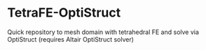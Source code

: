 # TetraFE-OptiStruct
Quick repository to mesh domain with tetrahedral FE and solve via OptiStruct (requires Altair OptiStruct solver)
